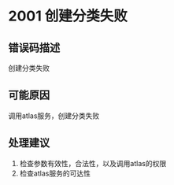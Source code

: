 # 2001 创建分类失败<a name="dgc_01_335"></a>

## 错误码描述<a name="zh-cn_topic_0000001113999194_section492954542419"></a>

创建分类失败

## 可能原因<a name="zh-cn_topic_0000001113999194_section97431437251"></a>

调用atlas服务，创建分类失败

## 处理建议<a name="zh-cn_topic_0000001113999194_section32087117252"></a>

1.  检查参数有效性，合法性，以及调用atlas的权限
2.  检查atlas服务的可达性


